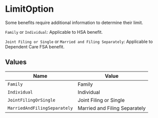 # LimitOption

Some benefits require additional information to determine
their limit.

`Family` or `Individual`: Applicable to HSA benefit.

`Joint Filing or Single` or `Married and Filing Separately`: Applicable to Dependent Care FSA benefit.


## Values

| Name                          | Value                         |
| ----------------------------- | ----------------------------- |
| `Family`                      | Family                        |
| `Individual`                  | Individual                    |
| `JointFilingOrSingle`         | Joint Filing or Single        |
| `MarriedAndFilingSeparately`  | Married and Filing Separately |
